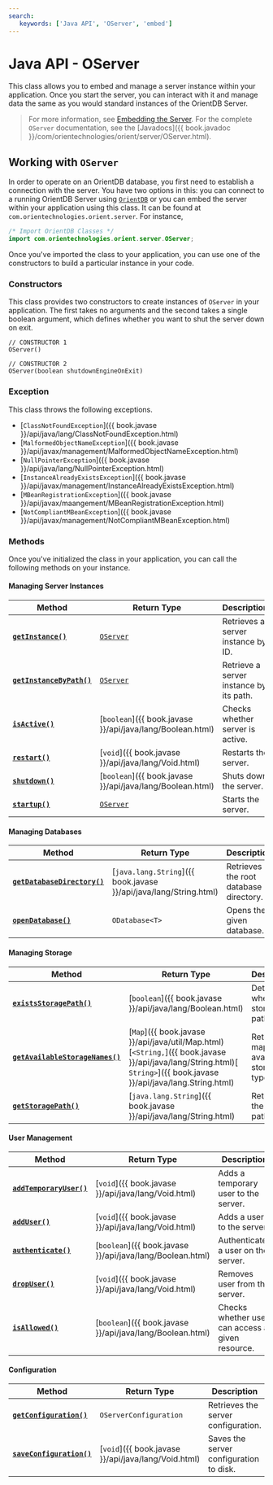 ```yaml
---
search:
   keywords: ['Java API', 'OServer', 'embed']
---
```


# Java API - OServer

This class allows you to embed and manage a server instance within your application.  Once you start the server, you can interact with it and manage data the same as you would standard instances of the OrientDB Server.

>For more information, see [Embedding the Server](../internals/Embedded-Server.md).  For the complete `OServer` documentation, see the [Javadocs]({{ book.javadoc }}/com/orientechnologies/orient/server/OServer.html).

## Working with `OServer` 

In order to operate on an OrientDB database, you first need to establish a connection with the server.  You have two options in this: you can connect to a running OrientDB Server using [`OrientDB`](Java-Ref-OrientDB.md) or you can embed the server within your application using this class.  It can be found at `com.orientechnologies.orient.server`. For instance,


```java
/* Import OrientDB Classes */
import com.orientechnologies.orient.server.OServer;
```

Once you've imported the class to your application, you can use one of the constructors to build a particular instance in your code.


### Constructors

This class provides two constructors to create instances of `OServer` in your application. The first takes no arguments and the second takes a single boolean argument, which defines whether you want to shut the server down on exit.

```
// CONSTRUCTOR 1
OServer()

// CONSTRUCTOR 2
OServer(boolean shutdownEngineOnExit)
```

### Exception

This class throws the following exceptions.

- [`ClassNotFoundException`]({{ book.javase }}/api/java/lang/ClassNotFoundException.html)
- [`MalformedObjectNameException`]({{ book.javase }}/api/javax/management/MalformedObjectNameException.html)
- [`NullPointerException`]({{ book.javase }}/api/java/lang/NullPointerException.html)
- [`InstanceAlreadyExistsException`]({{ book.javase }}/api/javax/management/InstanceAlreadyExistsException.html)
- [`MBeanRegistrationException`]({{ book.javase }}/api/javax/maangement/MBeanRegistrationException.html)
- [`NotCompliantMBeanException`]({{ book.javase }}/api/javax/management/NotCompliantMBeanException.html)

### Methods

Once you've initialized the class in your application, you can call the following methods on your instance.

#### Managing Server Instances

| Method | Return Type | Description | 
|---|---|---|
| [**`getInstance()`**](Java-Ref-OServer-getInstance.md) | [`OServer`](Java-Ref-OServer.md) | Retrieves a server instance by ID. |
| [**`getInstanceByPath()`**](Java-Ref-OServer-getInstanceByPath.md) | [`OServer`](Java-Ref-OServer.md) | Retrieve a server instance by its path. |
| [**`isActive()`**](Java-Ref-OServer-isActive.md) | [`boolean`]({{ book.javase }}/api/java/lang/Boolean.html) | Checks whether server is active. |
| [**`restart()`**](Java-Ref-OServer-restart.md) | [`void`]({{ book.javase }}/api/java/lang/Void.html) | Restarts the server. |
| [**`shutdown()`**](Java-Ref-OServer-shutdown.md) | [`boolean`]({{ book.javase }}/api/java/lang/Boolean.html) | Shuts down the server. |
| [**`startup()`**](Java-Ref-OServer-startup.md) | [`OServer`](Java-Ref-OServer.md) | Starts the server. |

<!--
# Managing Server
serverLogin - 
registerServerInstance
registerLifecycleListener
unregisterLifecycleListener
setServerRootDirectory
getSecurity
-->

#### Managing Databases

| Method | Return Type | Description |
|---|---|---|
| [**`getDatabaseDirectory()`**](Java-Ref-OServer-getDatabaseDirectory.md) | [`java.lang.String`]({{ book.javase }}/api/java/lang/String.html) | Retrieves the root database directory. |
| [**`openDatabase()`**](Java-Ref-OServer-openDatabase.md) | `ODatabase<T>` | Opens the given database. | 

<!-- Methods
getSystemDatabase
openDatabaseBypassingSecurity
getDatabasePoolFactory
-->

#### Managing Storage

| Method | Return Type | Description |
|---|---|---|
| [**`existsStoragePath()`**](Java-Ref-OServer-existsStoragePath.md) | [`boolean`]({{ book.javase }}/api/java/lang/Boolean.html) | Determines whether storage path exists. |
| [**`getAvailableStorageNames()`**](Java-Ref-OServer-getAvailableStorageNames.md) | [`Map`]({{ book.javase }}/api/java/util/Map.html)[`<String,`]({{ book.javase }}/api/java/lang/String.html)[` String>`]({{ book.javase }}/api/java/lang.String.html) | Retrieves a map of available storage types. |
| [**`getStoragePath()`**](Java-Ref-OServer-getStoragePath.md) | [`java.lang.String`]({{ book.javase }}/api/java/lang/String.html) | Retrieves the storage path. |


#### User Management

| Method | Return Type | Description |
|---|---|---|
| [**`addTemporaryUser()`**](Java-Ref-OServer-addTemporaryUser.md) | [`void`]({{ book.javase }}/api/java/lang/Void.html) | Adds a temporary user to the server. |
| [**`addUser()`**](Java-Ref-OServer-addUser.md) | [`void`]({{ book.javase }}/api/java/lang/Void.html) | Adds a user to the server. |
| [**`authenticate()`**](Java-Ref-OServer-authenticate.md) | [`boolean`]({{ book.javase }}/api/java/lang/Boolean.html) | Authenticates a user on the server. |
| [**`dropUser()`**](Java-Ref-OServer-dropUser.md) | [`void`]({{ book.javase }}/api/java/lang/Void.html) | Removes user from the server. |
| [**`isAllowed()`**](Java-Ref-OServer-isAllowed.md) | [`boolean`]({{ book.javase }}/api/java/lang/Boolean.html) | Checks whether user can access a given resource. |


<!--

# User Management
getUser
-->

#### Configuration

| Method | Return Type | Description |
|---|---|---|
| [**`getConfiguration()`**](Java-Ref-OServer-getConfiguration.md) | `OServerConfiguration` | Retrieves the server configuration. |
| [**`saveConfiguration()`**](Java-Ref-OServer-saveConfiguration.md) | [`void`]({{ book.javase }}/api/java/lang/Void.html) | Saves the server configuration to disk. |

<!--

# Configuration
getContextConfiguration
-->





<!--

# Class Loader
setExtensionClassLoader
getExtensionClassLoader


# Network
getClientConnectionManager
getNetworkProtocols
getNetworkListeners

# Plugins
getPlugins
getPluginByClass
getPluginManager

# Other
getServerThreadGroup
getVariable
setVariable
getDistributedManager
getTokenHandler

-->
